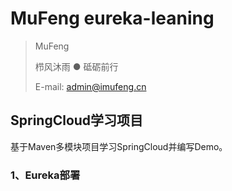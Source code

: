 # MuFeng eureka-leaning

>
> MuFeng 
> 
> 栉风沐雨 ● 砥砺前行 
> 
> E-mail: [admin@imufeng.cn](mailto:admin@imufeng.cn)
> 
## SpringCloud学习项目

基于Maven多模块项目学习SpringCloud并编写Demo。

### 1、Eureka部署
